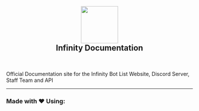 <h2 align='center'>
  <img src="https://cdn.infinitybots.xyz/images/png/Infinity5.png" height='100px' width='100px' />
  <br> 
  Infinity Documentation
</h2>

<br />

<p>
 Official Documentation site for the Infinity Bot List Website, Discord Server, Staff Team and API
</p>

<hr />

<h3>
Made with ❤️ Using:
</h3>
